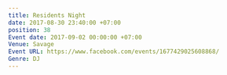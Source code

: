 ```yaml
---
title: Residents Night
date: 2017-08-30 23:40:00 +07:00
position: 38
Event date: 2017-09-02 00:00:00 +07:00
Venue: Savage
Event URL: https://www.facebook.com/events/1677429025608868/
Genre: DJ
---
```


